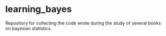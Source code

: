 # learning_bayes
Repository for collecting the code wrote during the study of several books on bayesian statistics.
